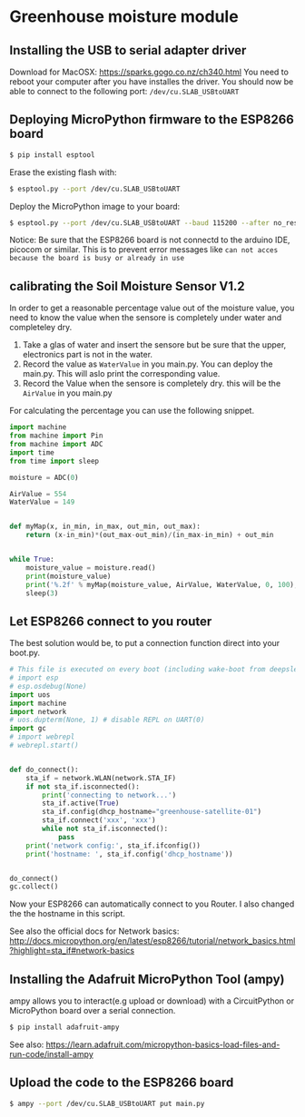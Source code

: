 # Greenhouse moisture module

## Installing the USB to serial adapter driver

Download for MacOSX: https://sparks.gogo.co.nz/ch340.html
You need to reboot your computer after you have installes the driver.
You should now be able to connect to the following port: `/dev/cu.SLAB_USBtoUART`

## Deploying MicroPython firmware to the ESP8266 board

```bash
$ pip install esptool
```

Erase the existing flash with:

```bash
$ esptool.py --port /dev/cu.SLAB_USBtoUART
```

Deploy the MicroPython image to your board:

```bash
$ esptool.py --port /dev/cu.SLAB_USBtoUART --baud 115200 --after no_reset write_flash --flash_mode dio 0x00000 /Users/mirko/Downloads/esp8266-20200911-v1.13.bin
```

Notice: Be sure that the ESP8266 board is not connectd to the arduino IDE, picocom or similar. This is to prevent error messages like `can not acces because the board is busy or already in use`

## calibrating the Soil Moisture Sensor V1.2

In order to get a reasonable percentage value out of the moisture value, you need to know the value when the sensore is completely under water and completeley dry.

1. Take a glas of water and insert the sensore but be sure that the upper, electronics part is not in the water.
2. Record the value as `WaterValue` in you main.py. You can deploy the main.py. This will aslo print the corresponding value.
3. Record the Value when the sensore is completely dry. this will be the `AirValue` in you main.py

For calculating the percentage you can use the following snippet.

```python
import machine
from machine import Pin
from machine import ADC
import time
from time import sleep

moisture = ADC(0)

AirValue = 554
WaterValue = 149


def myMap(x, in_min, in_max, out_min, out_max):
    return (x-in_min)*(out_max-out_min)/(in_max-in_min) + out_min


while True:
    moisture_value = moisture.read()
    print(moisture_value)
    print('%.2f' % myMap(moisture_value, AirValue, WaterValue, 0, 100), "%")
    sleep(3)
```

## Let ESP8266 connect to you router

The best solution would be, to put a connection function direct into your boot.py.

```python
# This file is executed on every boot (including wake-boot from deepsleep)
# import esp
# esp.osdebug(None)
import uos
import machine
import network
# uos.dupterm(None, 1) # disable REPL on UART(0)
import gc
# import webrepl
# webrepl.start()


def do_connect():
    sta_if = network.WLAN(network.STA_IF)
    if not sta_if.isconnected():
        print('connecting to network...')
        sta_if.active(True)
        sta_if.config(dhcp_hostname="greenhouse-satellite-01")
        sta_if.connect('xxx', 'xxx')
        while not sta_if.isconnected():
            pass
    print('network config:', sta_if.ifconfig())
    print('hostname: ', sta_if.config('dhcp_hostname'))


do_connect()
gc.collect()
```

Now your ESP8266 can automatically connect to you Router.
I also changed the the hostname in this script.

See also the official docs for Network basics:
http://docs.micropython.org/en/latest/esp8266/tutorial/network_basics.html?highlight=sta_if#network-basics

## Installing the Adafruit MicroPython Tool (ampy)

ampy allows you to interact(e.g upload or download) with a CircuitPython or MicroPython board over a serial connection.

```bash
$ pip install adafruit-ampy
```

See also: https://learn.adafruit.com/micropython-basics-load-files-and-run-code/install-ampy

## Upload the code to the ESP8266 board

```bash
$ ampy --port /dev/cu.SLAB_USBtoUART put main.py
```
